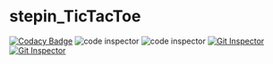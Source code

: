 # stepin_TicTacToe
[![Codacy Badge](https://app.codacy.com/project/badge/Grade/8143cef84abe4fd882265bdde7a8e7ed)](https://www.codacy.com/gh/dommetisaivenkatasahithi/stepin_TicTacToe/dashboard?utm_source=github.com&amp;utm_medium=referral&amp;utm_content=dommetisaivenkatasahithi/stepin_TicTacToe&amp;utm_campaign=Badge_Grade)
![code inspector](https://www.code-inspector.com/project/28289/score/svg)
![code inspector](https://www.code-inspector.com/project/28289/status/svg)
[![Git Inspector](https://github.com/dommetisaivenkatasahithi/stepin_TicTacToe/actions/workflows/git%20inspector.yml/badge.svg)](https://github.com/dommetisaivenkatasahithi/stepin_TicTacToe/actions/workflows/git%20inspector.yml)
[![Git Inspector](https://github.com/dommetisaivenkatasahithi/stepin_TicTacToe/actions/workflows/git%20inspector.yml/badge.svg)](https://github.com/dommetisaivenkatasahithi/stepin_TicTacToe/actions/workflows/git%20inspector.yml)
